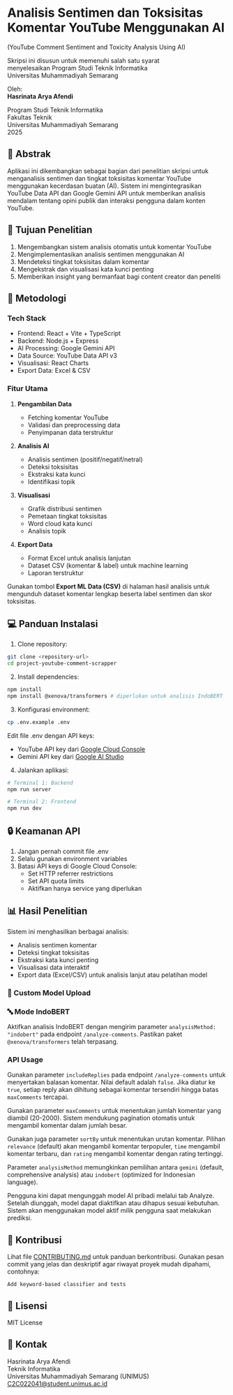 # Analisis Sentimen dan Toksisitas Komentar YouTube Menggunakan AI
(YouTube Comment Sentiment and Toxicity Analysis Using AI)

Skripsi ini disusun untuk memenuhi salah satu syarat  
menyelesaikan Program Studi Teknik Informatika  
Universitas Muhammadiyah Semarang

Oleh:  
**Hasrinata Arya Afendi**  
<!-- Add your NIM here -->
Program Studi Teknik Informatika  
Fakultas Teknik  
Universitas Muhammadiyah Semarang  
2025

## 📑 Abstrak

Aplikasi ini dikembangkan sebagai bagian dari penelitian skripsi untuk menganalisis sentimen dan tingkat toksisitas komentar YouTube menggunakan kecerdasan buatan (AI). Sistem ini mengintegrasikan YouTube Data API dan Google Gemini API untuk memberikan analisis mendalam tentang opini publik dan interaksi pengguna dalam konten YouTube.

## 🎯 Tujuan Penelitian

1. Mengembangkan sistem analisis otomatis untuk komentar YouTube
2. Mengimplementasikan analisis sentimen menggunakan AI
3. Mendeteksi tingkat toksisitas dalam komentar
4. Mengekstrak dan visualisasi kata kunci penting
5. Memberikan insight yang bermanfaat bagi content creator dan peneliti

## 🔬 Metodologi

### Tech Stack
- Frontend: React + Vite + TypeScript
- Backend: Node.js + Express
- AI Processing: Google Gemini API
- Data Source: YouTube Data API v3
- Visualisasi: React Charts
- Export Data: Excel & CSV

### Fitur Utama

1. **Pengambilan Data**
   - Fetching komentar YouTube
   - Validasi dan preprocessing data
   - Penyimpanan data terstruktur

2. **Analisis AI**
   - Analisis sentimen (positif/negatif/netral)
   - Deteksi toksisitas
   - Ekstraksi kata kunci
   - Identifikasi topik

3. **Visualisasi**
   - Grafik distribusi sentimen
   - Pemetaan tingkat toksisitas
   - Word cloud kata kunci
   - Analisis topik

4. **Export Data**
   - Format Excel untuk analisis lanjutan
   - Dataset CSV (komentar & label) untuk machine learning
   - Laporan terstruktur

Gunakan tombol **Export ML Data (CSV)** di halaman hasil analisis untuk
mengunduh dataset komentar lengkap beserta label sentimen dan skor toksisitas.

## 💻 Panduan Instalasi

1. Clone repository:
```bash
git clone <repository-url>
cd project-youtube-comment-scrapper
```

2. Install dependencies:
```bash
npm install
npm install @xenova/transformers # diperlukan untuk analisis IndoBERT
```
3. Konfigurasi environment:
```bash
cp .env.example .env
```
Edit file .env dengan API keys:
- YouTube API key dari [Google Cloud Console](https://console.cloud.google.com)
- Gemini API key dari [Google AI Studio](https://makersuite.google.com/app/apikey)

4. Jalankan aplikasi:
```bash
# Terminal 1: Backend
npm run server

# Terminal 2: Frontend
npm run dev
```
## 🔒 Keamanan API

1. Jangan pernah commit file .env
2. Selalu gunakan environment variables
3. Batasi API keys di Google Cloud Console:
   - Set HTTP referrer restrictions
   - Set API quota limits
   - Aktifkan hanya service yang diperlukan

## 📊 Hasil Penelitian

Sistem ini menghasilkan berbagai analisis:
- Analisis sentimen komentar
- Deteksi tingkat toksisitas
- Ekstraksi kata kunci penting
- Visualisasi data interaktif
 - Export data (Excel/CSV) untuk analisis lanjut atau pelatihan model

### 🚀 Custom Model Upload
### 🔤 Mode IndoBERT
Aktifkan analisis IndoBERT dengan mengirim parameter `analysisMethod: "indobert"` pada endpoint `/analyze-comments`. Pastikan paket `@xenova/transformers` telah terpasang.

### API Usage
Gunakan parameter `includeReplies` pada endpoint `/analyze-comments` untuk menyertakan balasan komentar. Nilai default adalah `false`. Jika diatur ke `true`, setiap reply akan dihitung sebagai komentar tersendiri hingga batas `maxComments` tercapai.

Gunakan parameter `maxComments` untuk menentukan jumlah komentar yang diambil (20-2000). Sistem mendukung pagination otomatis untuk mengambil komentar dalam jumlah besar.

Gunakan juga parameter `sortBy` untuk menentukan urutan komentar. Pilihan `relevance` (default) akan mengambil komentar terpopuler, `time` mengambil komentar terbaru, dan `rating` mengambil komentar dengan rating tertinggi.

Parameter `analysisMethod` memungkinkan pemilihan antara `gemini` (default, comprehensive analysis) atau `indobert` (optimized for Indonesian language).

Pengguna kini dapat mengunggah model AI pribadi melalui tab Analyze. Setelah diunggah, model dapat diaktifkan atau dihapus sesuai kebutuhan. Sistem akan menggunakan model aktif milik pengguna saat melakukan prediksi.

## 🤝 Kontribusi

Lihat file [CONTRIBUTING.md](CONTRIBUTING.md) untuk panduan berkontribusi. Gunakan pesan commit yang jelas dan deskriptif agar riwayat proyek mudah dipahami, contohnya:

```
Add keyword-based classifier and tests
```

## 📝 Lisensi

MIT License

## 📧 Kontak

Hasrinata Arya Afendi  
Teknik Informatika  
Universitas Muhammadiyah Semarang (UNIMUS)  
C2C022041@student.unimus.ac.id

